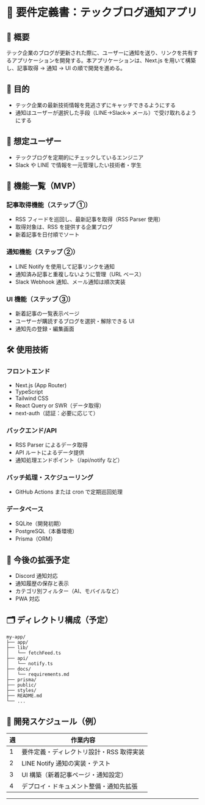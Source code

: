 # 📄 要件定義書：テックブログ通知アプリ

## 🧩 概要

テック企業のブログが更新された際に、ユーザーに通知を送り、リンクを共有するアプリケーションを開発する。本アプリケーションは、Next.js を用いて構築し、記事取得 → 通知 → UI の順で開発を進める。

## 🎯 目的

- テック企業の最新技術情報を見逃さずにキャッチできるようにする
- 通知はユーザーが選択した手段（LINE→Slack→ メール）で受け取れるようにする

## 👤 想定ユーザー

- テックブログを定期的にチェックしているエンジニア
- Slack や LINE で情報を一元管理したい技術者・学生

## 🧱 機能一覧（MVP）

### 記事取得機能（ステップ ①）

- RSS フィードを巡回し、最新記事を取得（RSS Parser 使用）
- 取得対象は、RSS を提供する企業ブログ
- 新着記事を日付順でソート

### 通知機能（ステップ ②）

- LINE Notify を使用して記事リンクを通知
- 通知済み記事と重複しないように管理（URL ベース）
- Slack Webhook 通知、メール通知は順次実装

### UI 機能（ステップ ③）

- 新着記事の一覧表示ページ
- ユーザーが購読するブログを選択・解除できる UI
- 通知先の登録・編集画面

## 🛠 使用技術

### フロントエンド

- Next.js (App Router)
- TypeScript
- Tailwind CSS
- React Query or SWR（データ取得）
- next-auth（認証：必要に応じて）

### バックエンド/API

- RSS Parser によるデータ取得
- API ルートによるデータ提供
- 通知処理エンドポイント（/api/notify など）

### バッチ処理・スケジューリング

- GitHub Actions または cron で定期巡回処理

### データベース

- SQLite（開発初期）
- PostgreSQL（本番環境）
- Prisma（ORM）

## 🔄 今後の拡張予定

- Discord 通知対応
- 通知履歴の保存と表示
- カテゴリ別フィルター（AI、モバイルなど）
- PWA 対応

## 🗂 ディレクトリ構成（予定）

```
my-app/
├── app/
├── lib/
│   └── fetchFeed.ts
├── api/
│   └── notify.ts
├── docs/
│   └── requirements.md
├── prisma/
├── public/
├── styles/
├── README.md
└── ...
```

## 📅 開発スケジュール（例）

| 週  | 作業内容                                 |
| --- | ---------------------------------------- |
| 1   | 要件定義・ディレクトリ設計・RSS 取得実装 |
| 2   | LINE Notify 通知の実装・テスト           |
| 3   | UI 構築（新着記事ページ・通知設定）      |
| 4   | デプロイ・ドキュメント整備・通知先拡張   |

---
